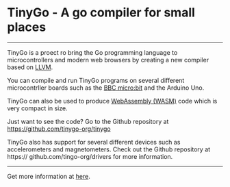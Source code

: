 # TinyGo - A go compiler for small places

<hr/>

TinyGo is a proect ro bring the Go programming language to microcontrollers and modern web browsers by creating a new compiler based on [LLVM](https://llvm.org/).

You can compile and run TinyGo programs on several different microcontrller boards such as the [BBC micro:bit](https://www.microbit.co.uk/) and the Arduino Uno.

TinyGo can also be used to produce [WebAssembly (WASM)](https://webassembly.org/) code which is very compact in size.

Just want to see the code? Go to the Github repository at https://github.com/tinygo-org/tinygo

TinyGo also has support for several different devices such as accelerometers and magnetometers. Check out the Github repository at https:// github.com/tingo-org/drivers for more information.

<hr/>

Get more information at [here](https://tinygo.org/).
